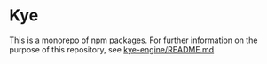 # Kye

This is a monorepo of npm packages. For further information on the purpose of this repository, see [kye-engine/README.md](https://github.com/conartist6/kye/blob/master/kye-engine/README.md)
